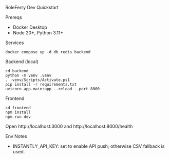 RoleFerry Dev Quickstart

Prereqs

- Docker Desktop
- Node 20+, Python 3.11+

Services

```
docker compose up -d db redis backend
```

Backend (local)

```
cd backend
python -m venv .venv
. .venv/Scripts/Activate.ps1
pip install -r requirements.txt
uvicorn app.main:app --reload --port 8000
```

Frontend

```
cd frontend
npm install
npm run dev
```

Open http://localhost:3000 and http://localhost:8000/health

Env Notes

- INSTANTLY_API_KEY: set to enable API push; otherwise CSV fallback is used.

